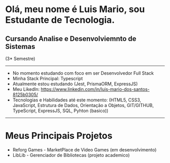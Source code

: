 # Olá, meu nome é Luis Mario, sou Estudante de Tecnologia.
## Cursando Analise e Desenvolviemnto de Sistemas 
(3* Semestre)

***
- No momento estudando com foco em ser Desenvolvedor Full Stack
- Minha Stack Principal: Typescript
- Atualmente estou estudando (Jest, PrismaORM, ExpressJS)
- Meu LikedIn: https://www.linkedin.com/in/luis-mario-dos-santos-8125b0305/
- Tecnologias e Habilidades até este momento: (HTML5, CSS3, JavaScript, Estrutura de Dados, Orientação a Objetos, GIT/GITHUB, TypeScript, ExpressJS, SQL, Pyhton (basico))
***

# Meus Principais Projetos
+ Reforg Games - MarketPlace de Video Games (em desenvolvimento)
+ LibLib - Gerenciador de Bibliotecas (projeto academico)


